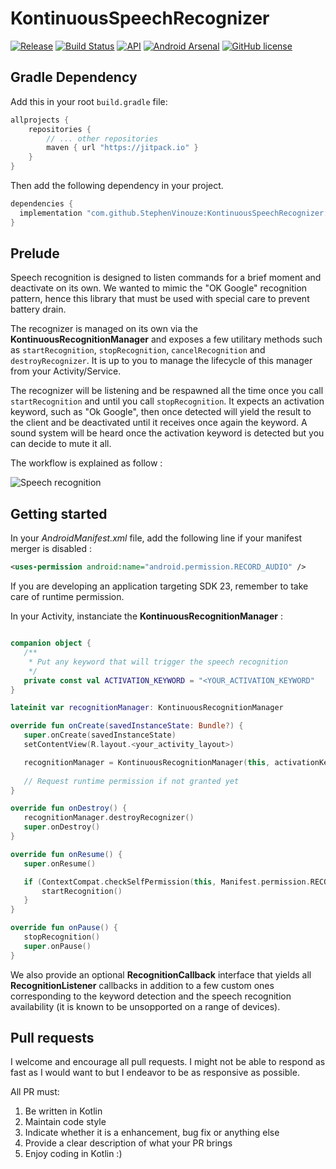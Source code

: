 # KontinuousSpeechRecognizer
[![Release](https://jitpack.io/v/StephenVinouze/KontinuousSpeechRecognizer.svg)](https://jitpack.io/#StephenVinouze/KontinuousSpeechRecognizer)
[![Build Status](https://www.bitrise.io/app/43dc200460e9ab60/status.svg?token=QBs7FABHP8s3Whwr0EnZRA)](https://www.bitrise.io/app/43dc200460e9ab60)
[![API](https://img.shields.io/badge/API-14%2B-brightgreen.svg?style=flat)](https://android-arsenal.com/api?level=14)
[![Android Arsenal](https://img.shields.io/badge/Android%20Arsenal-KontinuousSpeechRecognizer-brightgreen.svg?style=flat)](https://android-arsenal.com/details/1/5790)
[![GitHub license](http://img.shields.io/badge/license-APACHE2-blue.svg)](https://github.com/StephenVinouze/KontinuousSpeechRecognizer/blob/master/LICENSE)

## Gradle Dependency

Add this in your root `build.gradle` file:

```gradle
allprojects {
	repositories {
		// ... other repositories
		maven { url "https://jitpack.io" }
	}
}
```
Then add the following dependency in your project.

```gradle
dependencies {
  implementation "com.github.StephenVinouze:KontinuousSpeechRecognizer:{latest_version}"
}
```

## Prelude

Speech recognition is designed to listen commands for a brief moment and deactivate on its own. We wanted to mimic the "OK Google" recognition pattern, hence this library that must be used with special care to prevent battery drain.

The recognizer is managed on its own via the **KontinuousRecognitionManager** and exposes a few utilitary methods such as `startRecognition`, `stopRecognition`, `cancelRecognition` and `destroyRecognizer`. It is up to you to manage the lifecycle of this manager from your Activity/Service.

The recognizer will be listening and be respawned all the time once you call `startRecognition` and until you call `stopRecognition`. It expects an activation keyword, such as "Ok Google", then once detected will yield the result to the client and be deactivated until it receives once again the keyword. A sound system will be heard once the activation keyword is detected but you can decide to mute it all.

The workflow is explained as follow :

![Speech recognition](docs/KontinuousSpeechRecognition.png)

## Getting started

In your *AndroidManifest.xml* file, add the following line if your manifest merger is disabled :

```xml
<uses-permission android:name="android.permission.RECORD_AUDIO" />
 ```
 
 If you are developing an application targeting SDK 23, remember to take care of runtime permission.
 
 In your Activity, instanciate the **KontinuousRecognitionManager** :
 
 ```kotlin
 
 companion object {
    /**
     * Put any keyword that will trigger the speech recognition
     */
    private const val ACTIVATION_KEYWORD = "<YOUR_ACTIVATION_KEYWORD"
}
 
lateinit var recognitionManager: KontinuousRecognitionManager
 
override fun onCreate(savedInstanceState: Bundle?) {
    super.onCreate(savedInstanceState)
    setContentView(R.layout.<your_activity_layout>)

    recognitionManager = KontinuousRecognitionManager(this, activationKeyword = ACTIVATION_KEYWORD, callback = this)
    
    // Request runtime permission if not granted yet
}

override fun onDestroy() {
    recognitionManager.destroyRecognizer()
    super.onDestroy()
}

override fun onResume() {
    super.onResume()

    if (ContextCompat.checkSelfPermission(this, Manifest.permission.RECORD_AUDIO) == PackageManager.PERMISSION_GRANTED) {
        startRecognition()
    }
}

override fun onPause() {
    stopRecognition()
    super.onPause()
}
 ```
 
We also provide an optional **RecognitionCallback** interface that yields all **RecognitionListener** callbacks in addition to a few custom ones corresponding to the keyword detection and the speech recognition availability (it is known to be unsopported on a range of devices).

## Pull requests

I welcome and encourage all pull requests. I might not be able to respond as fast as I would want to but I endeavor to be as responsive as possible.

All PR must:

1. Be written in Kotlin
2. Maintain code style
3. Indicate whether it is a enhancement, bug fix or anything else
4. Provide a clear description of what your PR brings
5. Enjoy coding in Kotlin :)
